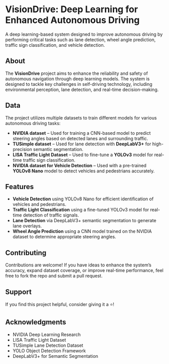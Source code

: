 # VisionDrive: Deep Learning for Enhanced Autonomous Driving

A deep learning-based system designed to improve autonomous driving by performing critical tasks such as lane detection, wheel angle prediction, traffic sign classification, and vehicle detection.

## About

The **VisionDrive** project aims to enhance the reliability and safety of autonomous navigation through deep learning models. The system is designed to tackle key challenges in self-driving technology, including environmental perception, lane detection, and real-time decision-making.

## Data

The project utilizes multiple datasets to train different models for various autonomous driving tasks:

- **NVIDIA dataset** – Used for training a CNN-based model to predict steering angles based on detected lanes and surrounding traffic.
- **TUSimple dataset** – Used for lane detection with **DeepLabV3+** for high-precision semantic segmentation.
- **LISA Traffic Light Dataset** – Used to fine-tune a **YOLOv3** model for real-time traffic sign classification.
- **NVIDIA dataset for Vehicle Detection** – Used with a pre-trained **YOLOv8 Nano** model to detect vehicles and pedestrians accurately.

## Features

- **Vehicle Detection** using YOLOv8 Nano for efficient identification of vehicles and pedestrians.
- **Traffic Light Classification** using a fine-tuned YOLOv3 model for real-time detection of traffic signals.
- **Lane Detection** via DeepLabV3+ semantic segmentation to generate lane overlays.
- **Wheel Angle Prediction** using a CNN model trained on the NVIDIA dataset to determine appropriate steering angles.

## Contributing

Contributions are welcome! If you have ideas to enhance the system’s accuracy, expand dataset coverage, or improve real-time performance, feel free to fork the repo and submit a pull request.

## Support

If you find this project helpful, consider giving it a ⭐!

## Acknowledgments

- NVIDIA Deep Learning Research
- LISA Traffic Light Dataset
- TUSimple Lane Detection Dataset
- YOLO Object Detection Framework
- DeepLabV3+ for Semantic Segmentation
